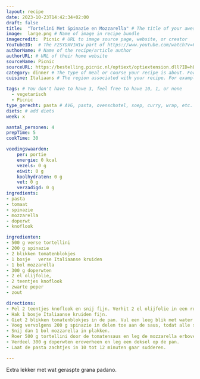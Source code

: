 ```yaml
---
layout: recipe
date: 2023-10-23T14:42:34+02:00
draft: false
title:  "Tortelini Met Spinazie en Mozzarella" # The title of your awesome recipe
image:  large.png # Name of image in recipe bundle
imagecredit:  Picnic # URL to image source page, website, or creator
YouTubeID:  # The F2SYDXV1W1w part of https://www.youtube.com/watch?v=F2SYDXV1W1w
authorName: # Name of the recipe/article author
authorURL: # URL of their home website
sourceName: Picnic
sourceURL: https://bestelling.picnic.nl/optiext/optiextension.dll?ID=hLKhMA1ohu7c2cBeoLbfzOfCMkh0hk8LcJr64DMvD3YRH2i3UTEBbkVjLP8u3JiRqLSMhxCPhfXHd56ujgSp8+M3J2l0AITMplkqE0hi
category: dinner # The type of meal or course your recipe is about. For example: "dinner", "entree", or "dessert".
cuisine: Italiaans # The region associated with your recipe. For example, Italiaans, Mediterraans", or Eigen.

tags: # You don't have to have 3, feel free to have 10, 1, or none
  - vegetarisch
  - Picnic
type_gerecht: pasta # AVG, pasta, ovenschotel, soep, curry, wrap, etc.
diets: # add diets
week: x

aantal_personen: 4
prepTime: 5
cookTime: 30

voedingswaarden:
    per: portie
    energie: 0 kcal
    vezels: 0 g
    eiwit: 0 g
    koolhydraten: 0 g
    vet: 0 g
    verzadigd: 0 g
ingredients:
- pasta
- tomaat
- spinazie
- mozzarella
- doperwt
- knoflook

ingredienten:
- 500 g	verse tortellini
- 200 g	spinazie
- 2 blikken	tomatenblokjes
- 1 bosje	verse Italiaanse kruiden
- 1 bol	mozzarella
- 300 g	doperwten
- 2 el olijfolie, 
- 2 teentjes knoflook
- zwarte peper
- zout

directions:
- Pel 2 teentjes knoflook en snij fijn. Verhit 2 el olijfolie in een ruime koekenpan en fruit de knoflook hierin aan. 
- Hak 1 bosje Italiaanse kruiden fijn.
- Giet 2 blikken tomatenblokjes in de pan. Vul een leeg blik met water en schenk dit ook in de pan. Voeg de Italiaanse kruiden toe aan de tomatensaus en breng het geheel op smaak met peper en zout.
- Voeg vervolgens 200 g spinazie in delen toe aan de saus, todat alle spinazie iets is geslonken.
- Snij dan 1 bol mozzarella in plakken. 
- Roer 500 g tortellini door de tomatensaus en leg de mozzarella erbovenop. 
- Verdeel 300 g doperwten eroverheen en leg een deksel op de pan.
- Laat de pasta zachtjes in 10 tot 12 minuten gaar sudderen. 

---
```


Extra lekker met wat geraspte grana padano. 
